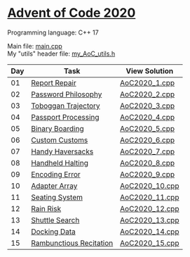 # [Advent of Code 2020](https://adventofcode.com/2020/about)

Programming language: C++ 17

Main file: [main.cpp](Advent-of-Code-2020/main.cpp)<br/>
My "utils" header file: [my_AoC_utils.h](Advent-of-Code-2020/my_AoC_utils.h)

| Day | Task                                                                      | View Solution                                                             |
| --- | ------------------------------------------------------------------------- | ------------------------------------------------------------------------- |
| 01  | [Report Repair](https://adventofcode.com/2020/day/1)                      | [AoC2020_1.cpp](Advent-of-Code-2020/Day01/AoC2020_1.cpp)                  |
| 02  | [Password Philosophy](https://adventofcode.com/2020/day/2)                | [AoC2020_2.cpp](Advent-of-Code-2020/Day02/AoC2020_2.cpp)                  |
| 03  | [Toboggan Trajectory](https://adventofcode.com/2020/day/3)                | [AoC2020_3.cpp](Advent-of-Code-2020/Day03/AoC2020_3.cpp)                  |
| 04  | [Passport Processing](https://adventofcode.com/2020/day/4)                | [AoC2020_4.cpp](Advent-of-Code-2020/Day04/AoC2020_4.cpp)                  |
| 05  | [Binary Boarding](https://adventofcode.com/2020/day/5)                    | [AoC2020_5.cpp](Advent-of-Code-2020/Day05/AoC2020_5.cpp)                  |
| 06  | [Custom Customs](https://adventofcode.com/2020/day/6)                     | [AoC2020_6.cpp](Advent-of-Code-2020/Day06/AoC2020_6.cpp)                  |
| 07  | [Handy Haversacks](https://adventofcode.com/2020/day/7)                   | [AoC2020_7.cpp](Advent-of-Code-2020/Day07/AoC2020_7.cpp)                  |
| 08  | [Handheld Halting](https://adventofcode.com/2020/day/8)                   | [AoC2020_8.cpp](Advent-of-Code-2020/Day08/AoC2020_8.cpp)                  |
| 09  | [Encoding Error](https://adventofcode.com/2020/day/9)                     | [AoC2020_9.cpp](Advent-of-Code-2020/Day09/AoC2020_9.cpp)                  |
| 10  | [Adapter Array](https://adventofcode.com/2020/day/10)                     | [AoC2020_10.cpp](Advent-of-Code-2020/Day10/AoC2020_10.cpp)                |
| 11  | [Seating System](https://adventofcode.com/2020/day/11)                    | [AoC2020_11.cpp](Advent-of-Code-2020/Day11/AoC2020_11.cpp)                |
| 12  | [Rain Risk](https://adventofcode.com/2020/day/12)                         | [AoC2020_12.cpp](Advent-of-Code-2020/Day12/AoC2020_12.cpp)                |
| 13  | [Shuttle Search](https://adventofcode.com/2020/day/13)                    | [AoC2020_13.cpp](Advent-of-Code-2020/Day13/AoC2020_13.cpp)                |
| 14  | [Docking Data](https://adventofcode.com/2020/day/14)                      | [AoC2020_14.cpp](Advent-of-Code-2020/Day14/AoC2020_14.cpp)                |
| 15  | [Rambunctious Recitation](https://adventofcode.com/2020/day/15)           | [AoC2020_15.cpp](Advent-of-Code-2020/Day15/AoC2020_15.cpp)                |
